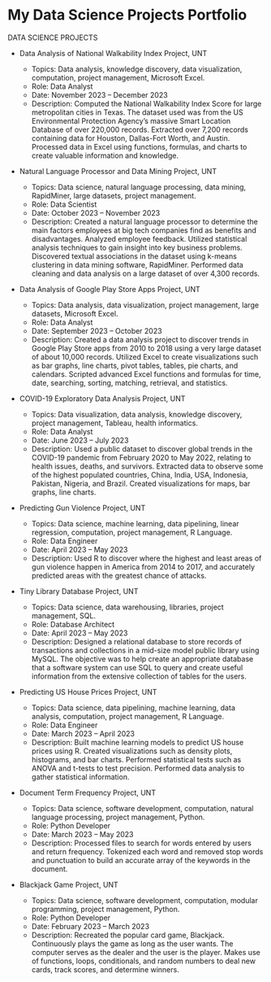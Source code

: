 # My Data Science Projects Portfolio

DATA SCIENCE PROJECTS
 
* Data Analysis of National Walkability Index Project, UNT
  * Topics: Data analysis, knowledge discovery, data visualization, computation, project management, Microsoft Excel.
  * Role: Data Analyst
  * Date: November 2023 – December 2023  
  * Description: Computed the National Walkability Index Score for large metropolitan cities in Texas. The dataset used was from the US Environmental Protection Agency’s massive Smart Location Database of over 220,000 records. Extracted over 7,200 records containing data for Houston, Dallas-Fort Worth, and Austin. Processed data in Excel using functions, formulas, and charts to create valuable information and knowledge.
  
* Natural Language Processor and Data Mining Project, UNT
   * Topics: Data science, natural language processing, data mining, RapidMiner, large datasets, project management.
   * Role: Data Scientist
   * Date: October 2023 – November 2023
   * Description: Created a natural language processor to determine the main factors employees at big tech companies find as benefits and disadvantages. Analyzed employee feedback. Utilized statistical analysis techniques to gain insight into key business problems. Discovered textual associations in the dataset using k-means clustering in data mining software, RapidMiner. Performed data cleaning and data analysis on a large dataset of over 4,300 records.
 
* Data Analysis of Google Play Store Apps Project, UNT
  * Topics: Data analysis, data visualization, project management, large datasets, Microsoft Excel. 
  * Role: Data Analyst
  * Date: September 2023 – October 2023
  * Description: Created a data analysis project to discover trends in Google Play Store apps from 2010 to 2018 using a very large dataset of about 10,000 records. Utilized Excel to create visualizations such as bar graphs, line charts, pivot tables, tables, pie charts, and calendars. Scripted advanced Excel functions and formulas for time, date, searching, sorting, matching, retrieval, and statistics.

* COVID-19 Exploratory Data Analysis Project, UNT
  * Topics: Data visualization, data analysis, knowledge discovery, project management, Tableau, health informatics. 
  * Role: Data Analyst
  * Date: June 2023 – July 2023
  * Description: Used a public dataset to discover global trends in the COVID-19 pandemic from February 2020 to May 2022, relating to health issues, deaths, and survivors. Extracted data to observe some of the highest populated countries, China, India, USA, Indonesia, Pakistan, Nigeria, and Brazil. Created visualizations for maps, bar graphs, line charts. 

* Predicting Gun Violence Project, UNT
  * Topics: Data science, machine learning, data pipelining, linear regression, computation, project management, R Language. 
  * Role: Data Engineer
  * Date: April 2023 – May 2023  
  *	Description: Used R to discover where the highest and least areas of gun violence happen in America from 2014 to 2017, and accurately predicted areas with the greatest chance of attacks.

* Tiny Library Database Project, UNT
  * Topics: Data science, data warehousing, libraries, project management, SQL. 
  * Role: Database Architect
  * Date: April 2023 – May 2023 
  * Description: Designed a relational database to store records of transactions and collections in a mid-size model public library using MySQL. The objective was to help create an appropriate database that a software system can use SQL to query and create useful information from the extensive collection of tables for the users.

* Predicting US House Prices Project, UNT
  * Topics: Data science, data pipelining, machine learning, data analysis, computation, project management, R Language. 
  *	Role: Data Engineer
  * Date: March 2023 – April 2023 
  *	Description: Built machine learning models to predict US house prices using R. Created visualizations such as density plots, histograms, and bar charts. Performed statistical tests such as ANOVA and t-tests to test precision. Performed data analysis to gather statistical information.

* Document Term Frequency Project, UNT
  * Topics: Data science, software development, computation, natural language processing, project management, Python. 
  * Role: Python Developer
  * Date: March 2023 – May 2023
  * Description: Processed files to search for words entered by users and return frequency. Tokenized each word and removed stop words and punctuation to build an accurate array of the keywords in the document. 

* Blackjack Game Project, UNT
  * Topics: Data science, software development, computation, modular programming, project management, Python. 
  * Role: Python Developer
  * Date: February 2023 – March 2023 
  * Description: Recreated the popular card game, Blackjack. Continuously plays the game as long as the user wants. The computer serves as the dealer and the user is the player. Makes use of functions, loops, conditionals, and random numbers to deal new cards, track scores, and determine winners.

